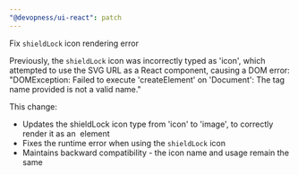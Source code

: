 ```yaml
---
"@devopness/ui-react": patch
---
```


Fix `shieldLock` icon rendering error

Previously, the `shieldLock` icon was incorrectly typed as 'icon', which attempted to use the SVG URL as a React component, causing a DOM error:
"DOMException: Failed to execute 'createElement' on 'Document': The tag name provided is not a valid name."

This change:
- Updates the shieldLock icon type from 'icon' to 'image', to correctly render it as an <img> element
- Fixes the runtime error when using the `shieldLock` icon
- Maintains backward compatibility - the icon name and usage remain the same
